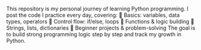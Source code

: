 
This repository is my personal journey of learning Python programming. I post the code I practice every day, covering:
🔹 Basics: variables, data types, operators
🔹 Control flow: if/else, loops
🔹 Functions & logic building
🔹 Strings, lists, dictionaries
🔹 Beginner projects & problem-solving
The goal is to build strong programming logic step by step and track my growth in Python.

